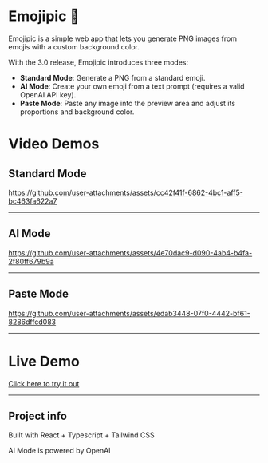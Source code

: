 # Emojipic 🦄

Emojipic is a simple web app that lets you generate PNG images from emojis with a custom background color.

With the 3.0 release, Emojipic introduces three modes:
- **Standard Mode**: Generate a PNG from a standard emoji.
- **AI Mode**: Create your own emoji from a text prompt (requires a valid OpenAI API key).
- **Paste Mode**: Paste any image into the preview area and adjust its proportions and background color.


# Video Demos

## Standard Mode
https://github.com/user-attachments/assets/cc42f41f-6862-4bc1-aff5-bc463fa622a7

---

## AI Mode
https://github.com/user-attachments/assets/4e70dac9-d090-4ab4-b4fa-2f80ff679b9a

---

## Paste Mode
https://github.com/user-attachments/assets/edab3448-07f0-4442-bf61-8286dffcd083

---

# Live Demo

[Click here to try it out](https://antoniocosentino.github.io/emojipic/)


---

## Project info

Built with React + Typescript + Tailwind CSS

AI Mode is powered by OpenAI
